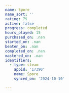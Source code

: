 ```yaml
---
name: Spore
name_sort: ''
rating: 79
active: false
progress: completed
hours_played: 15
purchased_on: .nan
started_on: .nan
beaten_on: .nan
completed_on: .nan
mastered_on: .nan
identifiers:
  - type: steam
    appid: '17390'
    name: Spore
    synced_on: '2024-10-10'

---
```

